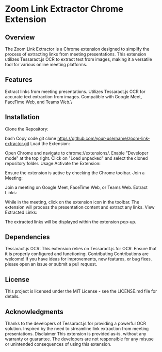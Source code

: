 # Zoom Link Extractor Chrome Extension
## Overview
The Zoom Link Extractor is a Chrome extension designed to simplify the process of extracting links from meeting presentations. This extension utilizes Tessaract.js OCR to extract text from images, making it a versatile tool for various online meeting platforms.

## Features
Extract links from meeting presentations.
Utilizes Tessaract.js OCR for accurate text extraction from images.
Compatible with Google Meet, FaceTime Web, and Teams Web.\

## Installation
Clone the Repository:

bash
Copy code
git clone https://github.com/your-username/zoom-link-extractor.git
Load the Extension:

Open Chrome and navigate to chrome://extensions/.
Enable "Developer mode" at the top right.
Click on "Load unpacked" and select the cloned repository folder.
Usage
Activate the Extension:

Ensure the extension is active by checking the Chrome toolbar.
Join a Meeting:

Join a meeting on Google Meet, FaceTime Web, or Teams Web.
Extract Links:

While in the meeting, click on the extension icon in the toolbar.
The extension will process the presentation content and extract any links.
View Extracted Links:

The extracted links will be displayed within the extension pop-up.
## Dependencies
Tessaract.js OCR:
This extension relies on Tessaract.js for OCR. Ensure that it is properly configured and functioning.
Contributing
Contributions are welcome! If you have ideas for improvements, new features, or bug fixes, please open an issue or submit a pull request.

## License
This project is licensed under the MIT License - see the LICENSE.md file for details.

## Acknowledgments
Thanks to the developers of Tessaract.js for providing a powerful OCR solution.
Inspired by the need to streamline link extraction from meeting presentations.
Disclaimer
This extension is provided as-is, without any warranty or guarantee. The developers are not responsible for any misuse or unintended consequences of using this extension.

